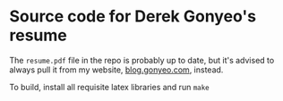 # Source code for Derek Gonyeo's resume

The `resume.pdf` file in the repo is probably up to date, but it's advised to
always pull it from my website, [blog.gonyeo.com](https://blog.gonyeo.com/),
instead.

To build, install all requisite latex libraries and run `make`
